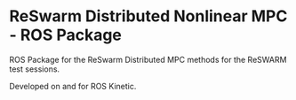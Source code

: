 # ReSwarm Distributed Nonlinear MPC - ROS Package
ROS Package for the ReSwarm Distributed MPC methods for the ReSWARM test sessions. 

Developed on and for ROS Kinetic.
